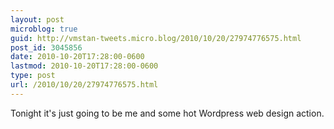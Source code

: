 ```yaml
---
layout: post
microblog: true
guid: http://vmstan-tweets.micro.blog/2010/10/20/27974776575.html
post_id: 3045856
date: 2010-10-20T17:28:00-0600
lastmod: 2010-10-20T17:28:00-0600
type: post
url: /2010/10/20/27974776575.html
---
```

Tonight it's just going to be me and some hot Wordpress web design action.
